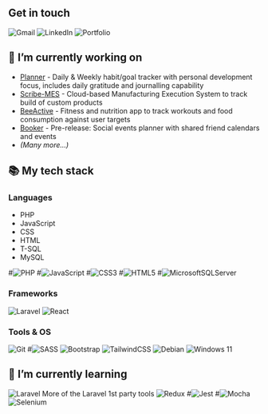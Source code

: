 ## Get in touch
![Gmail](https://img.shields.io/badge/Gmail-D14836?style=for-the-badge&logo=gmail&logoColor=white)
![LinkedIn](https://img.shields.io/badge/linkedin-%230077B5.svg?style=for-the-badge&logo=linkedin&logoColor=white)
![Portfolio](https://img.shields.io/badge/Portfolio-%23000000.svg?style=for-the-badge&logo=firefox&logoColor=#FF7139)


## 🔭 I’m currently working on
- [Planner](https://www.planner.glacialstudio.co.uk) - Daily & Weekly habit/goal tracker with personal development focus, includes daily gratitude and journalling capability
- [Scribe-MES](https://www.scribe.glacialstudio.co.uk) - Cloud-based Manufacturing Execution System to track build of custom products
- [BeeActive](https://www.beeactive.glacialstudio.co.uk) - Fitness and nutrition app to track workouts and food consumption against user targets
- [Booker](https://github.com/Dregozone/BookerApplication) - Pre-release: Social events planner with shared friend calendars and events
- *(Many more...)*


## :books: My tech stack
### Languages
- PHP
- JavaScript
- CSS
- HTML
- T-SQL
- MySQL

#![PHP](https://img.shields.io/badge/php-%23777BB4.svg?style=for-the-badge&logo=php&logoColor=white)
#![JavaScript](https://img.shields.io/badge/javascript-%23323330.svg?style=for-the-badge&logo=javascript&logoColor=%23F7DF1E)
#![CSS3](https://img.shields.io/badge/css3-%231572B6.svg?style=for-the-badge&logo=css3&logoColor=white)
#![HTML5](https://img.shields.io/badge/html5-%23E34F26.svg?style=for-the-badge&logo=html5&logoColor=white)
#![MicrosoftSQLServer](https://img.shields.io/badge/Microsoft%20SQL%20Server-CC2927?style=for-the-badge&logo=microsoft%20sql%20server&logoColor=white)

### Frameworks
![Laravel](https://img.shields.io/badge/laravel-%23FF2D20.svg?style=for-the-badge&logo=laravel&logoColor=white)
![React](https://img.shields.io/badge/react-%2320232a.svg?style=for-the-badge&logo=react&logoColor=%2361DAFB)

### Tools & OS
![Git](https://img.shields.io/badge/git-%23F05033.svg?style=for-the-badge&logo=git&logoColor=white)
#![SASS](https://img.shields.io/badge/SASS-hotpink.svg?style=for-the-badge&logo=SASS&logoColor=white)
![Bootstrap](https://img.shields.io/badge/bootstrap-%23563D7C.svg?style=for-the-badge&logo=bootstrap&logoColor=white)
![TailwindCSS](https://img.shields.io/badge/tailwindcss-%2338B2AC.svg?style=for-the-badge&logo=tailwind-css&logoColor=white)
![Debian](https://img.shields.io/badge/Debian-D70A53?style=for-the-badge&logo=debian&logoColor=white)
![Windows 11](https://img.shields.io/badge/Windows%2011-%230079d5.svg?style=for-the-badge&logo=Windows%2011&logoColor=white)


## 🌱 I’m currently learning
![Laravel](https://img.shields.io/badge/laravel-%23FF2D20.svg?style=for-the-badge&logo=laravel&logoColor=white) More of the Laravel 1st party tools
![Redux](https://img.shields.io/badge/redux-%23593d88.svg?style=for-the-badge&logo=redux&logoColor=white)
#![Jest](https://img.shields.io/badge/-jest-%23C21325?style=for-the-badge&logo=jest&logoColor=white)
#![Mocha](https://img.shields.io/badge/-mocha-%238D6748?style=for-the-badge&logo=mocha&logoColor=white)
![Selenium](https://img.shields.io/badge/-selenium-%43B02A?style=for-the-badge&logo=selenium&logoColor=white)

